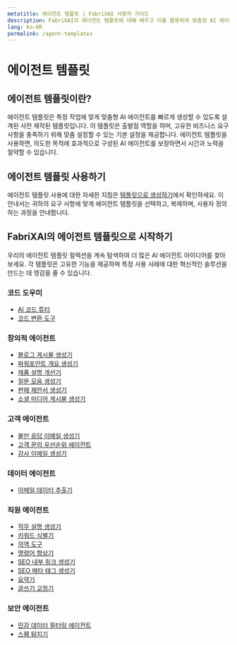 ```yaml
---
metatitle: 에이전트 템플릿 | FabriXAI 사용자 가이드
description: FabriXAI의 에이전트 템플릿에 대해 배우고 이를 활용하여 맞춤형 AI 에이전트를 손쉽게 만드는 방법을 알아보세요.
lang: ko-KR
permalink: /agent-templates
---
```


# 에이전트 템플릿

## 에이전트 템플릿이란?

에이전트 템플릿은 특정 작업에 맞게 맞춤형 AI 에이전트를 빠르게 생성할 수 있도록 설계된 사전 제작된 템플릿입니다. 이 템플릿은 출발점 역할을 하며, 고유한 비즈니스 요구 사항을 충족하기 위해 맞춤 설정할 수 있는 기본 설정을 제공합니다. 에이전트 템플릿을 사용하면, 의도한 목적에 효과적으로 구성된 AI 에이전트를 보장하면서 시간과 노력을 절약할 수 있습니다.

## 에이전트 템플릿 사용하기

에이전트 템플릿 사용에 대한 자세한 지침은 [템플릿으로 생성하기](/en-us/create-from-templates/)에서 확인하세요. 이 안내서는 귀하의 요구 사항에 맞게 에이전트 템플릿을 선택하고, 복제하며, 사용자 정의하는 과정을 안내합니다.

## FabriXAI의 에이전트 템플릿으로 시작하기

우리의 에이전트 템플릿 컬렉션을 계속 탐색하여 더 많은 AI 에이전트 아이디어를 찾아보세요. 각 템플릿은 고유한 기능을 제공하며 특정 사용 사례에 대한 혁신적인 솔루션을 만드는 데 영감을 줄 수 있습니다.

### 코드 도우미
- [AI 코드 튜터](/ko-kr/agent-templates/ai-code-tutor)
- [코드 변환 도구](/ko-kr/agent-templates/code-convertor)

### 창의적 에이전트
- [블로그 게시물 생성기](/en-us/agent-templates/blog-post-generator)
- [파워포인트 개요 생성기](/en-us/agent-templates/powerpoint-outline-generator)
- [제품 설명 개선기](/en-us/agent-templates/product-description-enhancer)
- [질문 모음 생성기](/en-us/agent-templates/question-bank-generator)
- [판매 제안서 생성기](/en-us/agent-templates/sales-pitch-generator)
- [소셜 미디어 게시물 생성기](/en-us/agent-templates/social-media-post-generator)

### 고객 에이전트
- [불만 응답 이메일 생성기](/en-us/agent-templates/complaint-response-email-generator)
- [고객 문의 우선순위 에이전트](/en-us/agent-templates/customer-inquiry-prioritizing-agent)
- [감사 이메일 생성기](/en-us/agent-templates/thank-you-email-generator)

### 데이터 에이전트
- [이메일 데이터 추출기](/en-us/agent-templates/email-data-extractor)

### 직원 에이전트
- [직무 설명 생성기](/en-us/agent-templates/job-description-generator)
- [키워드 식별기](/en-us/agent-templates/keywords-identifier)
- [의역 도구](/en-us/agent-templates/paraphrasing-agent)
- [명령어 향상기](/en-us/agent-templates/prompt-enhancer)
- [SEO 내부 링크 생성기](/en-us/agent-templates/seo-internal-link-builder)
- [SEO 메타 태그 생성기](/en-us/agent-templates/seo-meta-tags-generator)
- [요약기](/en-us/agent-templates/summarizer)
- [글쓰기 교정기](/en-us/agent-templates/writing-proofreader)

### 보안 에이전트
- [민감 데이터 필터링 에이전트](/en-us/agent-templates/sensitive-data-filtering-agent)
- [스팸 탐지기](/en-us/agent-templates/spam-detector)